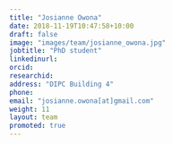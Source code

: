 ```yaml
---
title: "Josianne Owona"
date: 2018-11-19T10:47:58+10:00
draft: false
image: "images/team/josianne_owona.jpg"
jobtitle: "PhD student"
linkedinurl: 
orcid:
researchid:
address: "DIPC Building 4"
phone:
email: "josianne.owona[at]gmail.com"
weight: 11
layout: team
promoted: true
---
```


